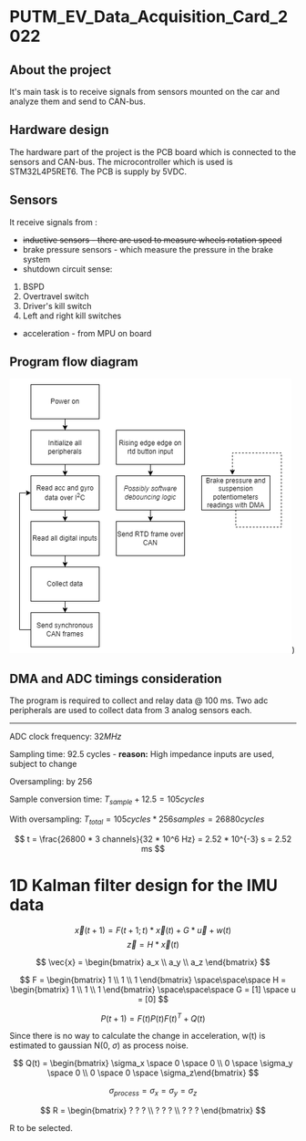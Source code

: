 # PUTM_EV_Data_Acquisition_Card_2022

## About the project
It's main task is to receive signals from sensors mounted on the car and analyze them and send to CAN-bus.

## Hardware design
The hardware part of the project is the PCB board which is connected to the sensors and CAN-bus. The microcontroller which is used is STM32L4P5RET6. The PCB is supply by 5VDC.

## Sensors
It receive signals from :   
 - ~~inductive sensors - there are used to measure wheels rotation speed~~
 - brake pressure sensors - which measure the pressure in the brake system
 - shutdown circuit sense:
1. BSPD
2. Overtravel switch
3. Driver's kill switch
4. Left and right kill switches
 - acceleration - from MPU on board

## Program flow diagram

![Program flow diagram](Docs/Diagram.png))

## DMA and ADC timings consideration

The program is required to collect and relay data @ 100 ms.
Two adc peripherals are used to collect data from 3 analog sensors each.

* * *
ADC clock frequency: $32 MHz$

Sampling time: $92.5$ cycles - **reason:** High impedance inputs are used, subject to change

Oversampling: by 256

Sample conversion time: $T_{sample} + 12.5 = 105 cycles$

With oversampling: $T_{total} = 105 cycles * 256 samples = 26880 cycles$

$$
t = \frac{26800 * 3 channels}{32 * 10^6 Hz} = 2.52 * 10^{-3} s = 2.52 ms
$$

# 1D Kalman filter design for the IMU data

$$
\vec{x}(t + 1) = F(t + 1; t) * \vec{x}(t) + G * \vec{u} + w(t)
$$
$$
\vec{z} = H * \vec{x}(t)
$$

$$
\vec{x} = \begin{bmatrix} a_x \\ a_y \\ a_z \end{bmatrix}
$$

$$
F = \begin{bmatrix} 1 \\ 1 \\ 1 \end{bmatrix} \space\space\space H = \begin{bmatrix} 1 \\ 1 \\ 1 \end{bmatrix} \space\space\space G = [1] \space u = [0]
$$

$$
P(t + 1) = F(t)P(t) F(t)^T + Q(t)
$$

Since there is no way to calculate the change in acceleration, w(t) is estimated to gaussian N(0, $\sigma$) as process noise.

$$
Q(t) = \begin{bmatrix} \sigma_x \space 0 \space 0 \\ 0 \space \sigma_y \space 0 \\ 0 \space 0 \space \sigma_z\end{bmatrix}
$$

$$
\sigma_{process} = \sigma_x = \sigma_y = \sigma_z
$$

$$
R = \begin{bmatrix} ? ? ? \\ ? ? ? \\ ? ? ? \end{bmatrix}
$$

R to be selected.